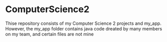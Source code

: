 # ComputerScience2

Thise repository consists of my Computer Science 2 projects and my_app. However, the my_app folder contains java code dreated by many members on my team, and certain files are not mine
